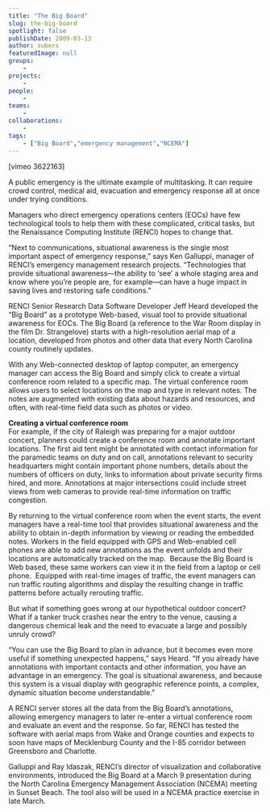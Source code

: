 ```yaml
---
title: "The Big Board"
slug: the-big-board
spotlight: false
publishDate: 2009-03-13
author: subers
featuredImage: null
groups:
    - 
projects:
    - 
people:
    - 
teams: 
    - 
collaborations:
    - 
tags:
    - ["Big Board","emergency management","NCEMA"]
---
```

<p>[vimeo 3622163]</p>

<p>A public emergency is the ultimate example of multitasking. It can require crowd control, medical aid, evacuation and emergency response all at once under trying conditions.</p>

<p>Managers who direct emergency operations centers (EOCs) have few technological tools to help them with these complicated, critical tasks, but the Renaissance Computing Institute (RENCI) hopes to change that.<!--more--></p>

<p>“Next to communications, situational awareness is the single most important aspect of emergency response,” says Ken Galluppi, manager of RENCI’s emergency management research projects. “Technologies that provide situational awareness—the ability to ‘see’ a whole staging area and know where you’re people are, for example—can have a huge impact in saving lives and restoring safe conditions.”</p>

<p>RENCI Senior Research Data Software Developer Jeff Heard developed the “Big Board” as a prototype Web-based, visual tool to provide situational awareness for EOCs. The Big Board (a reference to the War Room display in the film Dr. Strangelove) starts with a high-resolution aerial map of a location, developed from photos and other data that every North Carolina county routinely updates.</p>

<p>With any Web-connected desktop of laptop computer, an emergency manager can access the Big Board and simply click to create a virtual conference room related to a specific map. The virtual conference room allows users to select locations on the map and type in relevant notes. The notes are augmented with existing data about hazards and resources, and often, with real-time field data such as photos or video.</p>

<p><span class="head2"><strong>Creating a virtual conference room</strong></span><br />
 For example, if the city of Raleigh was preparing for a major outdoor concert, planners could create a conference room and annotate important locations. The first aid tent might be annotated with contact information for the paramedic teams on duty and on call, annotations relevant to security headquarters might contain important phone numbers, details about the numbers of officers on duty, links to information about private security firms hired, and more. Annotations at major intersections could include street views from web cameras to provide real-time information on traffic congestion.</p>

<p>By returning to the virtual conference room when the event starts, the event managers have a real-time tool that provides situational awareness and the ability to obtain in-depth information by viewing or reading the embedded notes. Workers in the field equipped with GPS and Web-enabled cell phones are able to add new annotations as the event unfolds and their locations are automatically tracked on the map.  Because the Big Board is Web based, these same workers can view it in the field from a laptop or cell phone.  Equipped with real-time images of traffic, the event managers can run traffic routing algorithms and display the resulting change in traffic patterns before actually rerouting traffic.</p>

<p>But what if something goes wrong at our hypothetical outdoor concert? What if a tanker truck crashes near the entry to the venue, causing a dangerous chemical leak and the need to evacuate a large and possibly unruly crowd?</p>

<p>“You can use the Big Board to plan in advance, but it becomes even more useful if something unexpected happens,” says Heard. “If you already have annotations with important contacts and other information, you have an advantage in an emergency. The goal is situational awareness, and because this system is a visual display with geographic reference points, a complex, dynamic situation become understandable.”</p>

<p>A RENCI server stores all the data from the Big Board’s annotations, allowing emergency managers to later re-enter a virtual conference room and evaluate an event and the response. So far, RENCI has tested the software with aerial maps from Wake and Orange counties and expects to soon have maps of Mecklenburg County and the I-85 corridor between Greensboro and Charlotte.</p>

<p>Galluppi and Ray Idaszak, RENCI’s director of visualization and collaborative environments, introduced the Big Board at a March 9 presentation during the North Carolina Emergency Management Association (NCEMA) meeting in Sunset Beach. The tool also will be used in a NCEMA practice exercise in late March.</p>
